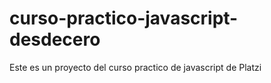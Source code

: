 # curso-practico-javascript-desdecero
Este es un proyecto del curso practico de javascript  de Platzi
